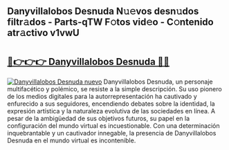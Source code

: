 ## Danyvillalobos Desnuda N𝚞𝚎vos desn𝚞dos filtr𝚊dos - Parts-qTW F𝚘tos vid𝚎o - C𝚘ntenido atr𝚊ctivo v1vwU

# <h2><a href="http://mba01ux.tromn.icu/?c=Danyvillalobos+Desnuda">🔗👉👉👉 Danyvillalobos Desnuda 🔗🔗</a></h2>

[![Danyvillalobos Desnuda nuevo](https://i.imgur.com/pEAQMta.gif)](http://mba01ux.tromn.icu/?c=Danyvillalobos+Desnuda)
Danyvillalobos Desnuda, un personaje multifacético y polémico, se resiste a la simple descripción. Su uso pionero de los medios digitales para la autorrepresentación ha cautivado y enfurecido a sus seguidores, encendiendo debates sobre la identidad, la expresión artística y la naturaleza evolutiva de las sociedades en línea. A pesar de la ambigüedad de sus objetivos futuros, su papel en la configuración del mundo virtual es incuestionable. Con una determinación inquebrantable y un cautivador innegable, la presencia de Danyvillalobos Desnuda en el mundo virtual es incontenible.
